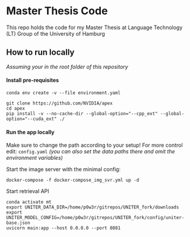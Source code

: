 # Master Thesis Code
This repo holds the code for my Master Thesis at Language Technology (LT) Group of the University of Hamburg  

## How to run locally
_Assuming your in the root folder of this repository_

#### Install pre-requisites
```
conda env create -v --file environment.yaml

git clone https://github.com/NVIDIA/apex
cd apex
pip install -v --no-cache-dir --global-option="--cpp_ext" --global-option="--cuda_ext" ./
```

#### Run the app locally
Make sure to change the path according to your setup!
For more control edit: `config.yaml` _(you can also set the data paths there and omit the environment variables)_

Start the image server with the minimal config:
```
docker-compose -f docker-compose_img_svr.yml up -d
```

Start retrieval API
```
conda activate mt
export UNITER_DATA_DIR=/home/p0w3r/gitrepos/UNITER_fork/downloads
export UNITER_MODEL_CONFIG=/home/p0w3r/gitrepos/UNITER_fork/config/uniter-base.json
uvicorn main:app --host 0.0.0.0 --port 8081
```